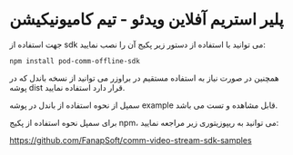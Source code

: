 # پلیر استریم آفلاین ویدئو - تیم کامیونیکیشن

جهت استفاده از sdk می توانید با استفاده از دستور زیر پکیج آن را نصب نمایید:

`npm install pod-comm-offline-sdk`

همچنین در صورت نیاز به استفاده مستقیم در براوزر می توانید از نسخه باندل که در پوشه dist قرار دارد استفاده نمایید.

سمپل از نحوه استفاده از باندل در پوشه example قابل مشاهده و تست می باشد.

برای سمپل نحوه استفاده از پکیج npm، می توانید به ریپوزیتوری زیر مراجعه نمایید:

https://github.com/FanapSoft/comm-video-stream-sdk-samples
